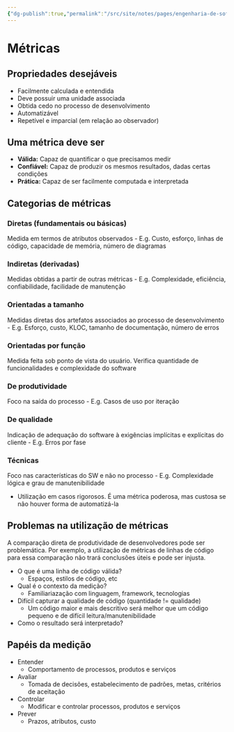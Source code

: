 ```yaml
---
{"dg-publish":true,"permalink":"/src/site/notes/pages/engenharia-de-software/metricas-estimativas-e-qualidade/1-introducao/"}
---
```




# Métricas

## Propriedades desejáveis

- Facilmente calculada e entendida
- Deve possuir uma unidade associada
- Obtida cedo no processo de desenvolvimento
- Automatizável
- Repetível e imparcial (em relação ao observador)

## Uma métrica deve ser

- **Válida:** Capaz de quantificar o que precisamos medir
- **Confiável:** Capaz de produzir os mesmos resultados, dadas certas condições
- **Prática:** Capaz de ser facilmente computada e interpretada

## Categorias de métricas

### Diretas (fundamentais ou básicas)

Medida em termos de atributos observados
	- E.g. Custo, esforço, linhas de código, capacidade de memória, número de diagramas

### Indiretas (derivadas)

Medidas obtidas a partir de outras métricas
	- E.g. Complexidade, eficiência, confiabilidade, facilidade de manutenção

### Orientadas a tamanho

Medidas diretas dos artefatos associados ao processo de desenvolvimento
	- E.g. Esforço, custo, KLOC, tamanho de documentação, número de erros

### Orientadas por função

Medida feita sob ponto de vista do usuário. Verifica quantidade de funcionalidades e complexidade do software

### De produtividade

Foco na saída do processo
	- E.g. Casos de uso por iteração

### De qualidade

Indicação de adequação do software à exigências implícitas e explícitas do cliente
	- E.g. Erros por fase

### Técnicas 

Foco nas características do SW e não no processo
	- E.g. Complexidade lógica e grau de manutenibilidade
- Utilização em casos rigorosos. É uma métrica poderosa, mas custosa se não houver forma de automatizá-la

## Problemas na utilização de métricas

A comparação direta de produtividade de desenvolvedores pode ser problemática. Por exemplo, a utilização de métricas de linhas de código para essa comparação não trará conclusões úteis e pode ser injusta.

- O que é uma linha de código válida?
	- Espaços, estilos de código, etc
- Qual é o contexto da medição?
	- Familiariazação com linguagem, framework, tecnologias
- Difícil capturar a qualidade de código (quantidade != qualidade)
	- Um código maior e mais descritivo será melhor que um código pequeno e de difícil leitura/manutenibilidade
- Como o resultado será interpretado?

## Papéis da medição

- Entender
	- Comportamento de processos, produtos e serviços
- Avaliar
	- Tomada de decisões, estabelecimento de padrões, metas, critérios de aceitação
- Controlar
	- Modificar e controlar processos, produtos e serviços
- Prever
	- Prazos, atributos, custo
